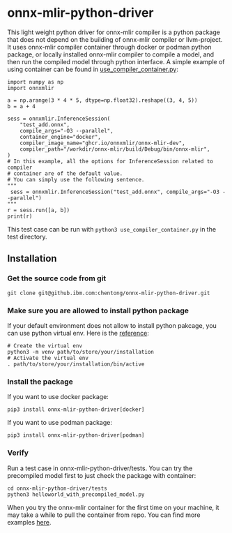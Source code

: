 <!--- SPDX-License-Identifier: Apache-2.0 -->
# onnx-mlir-python-driver
This light weight python driver for onnx-mlir compiler is a python package that does not depend on the building of onnx-mlir compiler or llvm-project. It uses  onnx-mlir compiler container through docker or podman python package, or locally installed onnx-mlir compiler to compile a model, and then run the compiled model through python interface. 
A simple example of using container can be found in [use_compiler_container.py](https://github.ibm.com/chentong/onnx-mlir-python-driver/blob/main/tests/use_compiler_container.py):
```
import numpy as np
import onnxmlir

a = np.arange(3 * 4 * 5, dtype=np.float32).reshape((3, 4, 5))
b = a + 4

sess = onnxmlir.InferenceSession(
    "test_add.onnx",
    compile_args="-O3 --parallel",
    container_engine="docker",
    compiler_image_name="ghcr.io/onnxmlir/onnx-mlir-dev",
    compiler_path="/workdir/onnx-mlir/build/Debug/bin/onnx-mlir",
)
# In this example, all the options for InferenceSession related to compiler
# container are of the default value.
# You can simply use the following sentence.
"""
 sess = onnxmlir.InferenceSession("test_add.onnx", compile_args="-O3 --parallel")
"""
r = sess.run([a, b])
print(r)
```
This test case can be run with `python3 use_compiler_container.py` in the test directory.
## Installation
### Get the source code from git
```
git clone git@github.ibm.com:chentong/onnx-mlir-python-driver.git
```
### Make sure you are allowed to install python package
If your default environment does not allow to install python pakcage, you can use python virtual env. Here is the [reference](https://docs.python.org/3/library/venv.html):
```
# Create the virtual env
python3 -m venv path/to/store/your/installation
# Activate the virtual env
. path/to/store/your/installation/bin/active
```
### Install the package
If you want to use docker package:
```
pip3 install onnx-mlir-python-driver[docker]
```
If you want to use podman package:
```
pip3 install onnx-mlir-python-driver[podman]
```
### Verify
Run a test case in onnx-mlir-python-driver/tests. 
You can try the precompiled model first to just check the package with container:
```
cd onnx-mlir-python-driver/tests
python3 helloworld_with_precompiled_model.py
```
When you try the onnx-mlir container for the first time on your machine, it may take a while to pull the container from repo.
You can find more examples [here](https://github.ibm.com/chentong/onnx-mlir-python-driver/tree/main/tests).
